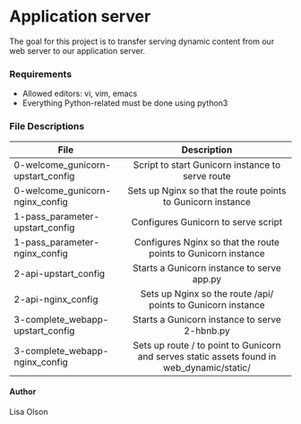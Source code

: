 # Application server
The goal for this project is to transfer serving dynamic content from our web server to our application server.

### Requirements
- Allowed editors: vi, vim, emacs
- Everything Python-related must be done using python3

### File Descriptions
| File | Description |
| ------------- |:-------------:|
| 0-welcome_gunicorn-upstart_config | Script to start Gunicorn instance to serve route |
| 0-welcome_gunicorn-nginx_config | Sets up Nginx so that the route points to Gunicorn instance |
| 1-pass_parameter-upstart_config | Configures Gunicorn to serve script |
| 1-pass_parameter-nginx_config | Configures Nginx so that the route points to Gunicorn instance |
| 2-api-upstart_config | Starts a Gunicorn instance to serve app.py |
| 2-api-nginx_config | Sets up Nginx so the route /api/ points to Gunicorn instance |
| 3-complete_webapp-upstart_config | Starts a Gunicorn instance to serve 2-hbnb.py |
| 3-complete_webapp-nginx_config | Sets up route / to point to Gunicorn and serves static assets found in web_dynamic/static/ |

#### Author
Lisa Olson
